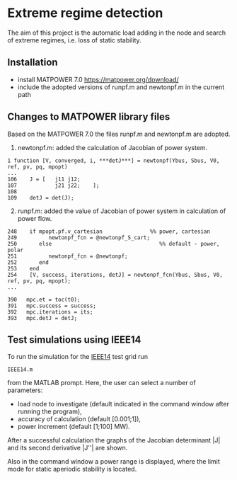 # Extreme regime detection
The aim of this project is the automatic load adding in the node and search of extreme regimes, i.e. loss of static stability.

## Installation
 - install MATPOWER 7.0 https://matpower.org/download/
 - include the adopted versions of runpf.m and newtonpf.m in the current path

## Changes to MATPOWER library files
Based on the MATPOWER 7.0 the files runpf.m and newtonpf.m are adopted.
 
1. newtonpf.m: added the calculation of Jacobian of power system.

```
1 function [V, converged, i, ***detJ***] = newtonpf(Ybus, Sbus, V0, ref, pv, pq, mpopt)
...
106    J = [   j11 j12;
107            j21 j22;    ];
108        
109    detJ = det(J);
```
2. runpf.m: added the value of Jacobian of power system in calculation of power flow.

```
248    if mpopt.pf.v_cartesian               %% power, cartesian
249          newtonpf_fcn = @newtonpf_S_cart;
250       else                                  %% default - power, polar
251          newtonpf_fcn = @newtonpf;
252       end
253    end
254    [V, success, iterations, detJ] = newtonpf_fcn(Ybus, Sbus, V0, ref, pv, pq, mpopt);
...

390   mpc.et = toc(t0);
391   mpc.success = success;
392   mpc.iterations = its;
393   mpc.detJ = detJ;
```

## Test simulations using IEEE14
To run the simulation for the [IEEE14](https://electricgrids.engr.tamu.edu/electric-grid-test-cases/ieee-14-bus-system/) test grid run 
```
IEEE14.m
```
from the MATLAB prompt. Here, the user can select a number of parameters:
 - load node to investigate (default indicated in the command window after running the program),
 - accuracy of calculation (default [0.001;1]),
 - power increment (default [1;100] MW).

After a successful calculation the graphs of the Jacobian determinant |J| and its second derivative |J''| are shown. 

Also in the command window a power range is displayed, where the limit mode for static aperiodic stability is located.
